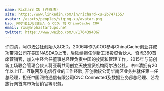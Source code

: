 ```yaml
---
name: Richard XU (许四清)
site: https://www.linkedin.com/in/richard-xu-2b747155/
avatar: /assets/peoples/siqing-xu/avatar.png
bio: 阿尔法公社创始人 & CEO，前 ChinaCache COO
email: rxu@alphastartups.net
twitter: https://www.weibo.com/u/1764394067
---
```


许四清，阿尔法公社创始人&CEO。2006年作为COO参与ChinaCache创业并成功带领公司在美国NASDAQ上市，后陆续担任创新工场投资合伙人、奇虎360首席营销官，加入中经合任董事总经理负责中国的投资和管理工作，2015年与前创新工场联合管理合伙人蒋亚萌共同创立天使投资机构阿尔法公社。许四清拥有20年以上IT、互联网及电信行业的工作经验, 开创微软公司华南区业务并就任第一任总经理，担任中国网络通信有限公司CNC Connected及数据业务部总经理、艺龙旅行网首席市场营销官等职务。
